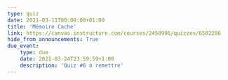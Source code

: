 ```yaml
---
type: quiz
date: 2021-03-11T00:00:00+01:00
title: 'Mémoire Cache'
link: https://canvas.instructure.com/courses/2450996/quizzes/6502286
hide_from_announcements: True
due_event:
    type: due
    date: 2021-03-24T23:59:59+1:00
    description: 'Quiz #6 à remettre'
---
```


<!--
<p><span style="color: #ff0000;"><strong>Remarque : Ne cliquez sur "Compl&eacute;ter le questionnaire" que si vous &ecirc;tes pr&ecirc;t &agrave; r&eacute;pondre aux questions. Vous n'aurez pas droit &agrave; une seconde tentative.&nbsp;</strong></span></p>
-->
